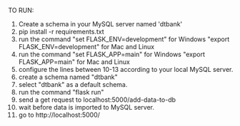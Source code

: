 TO RUN:
1) Create a schema in your MySQL server named 'dtbank'
2) pip install -r requirements.txt
3) run the command "set FLASK_ENV=development" for Windows "export FLASK_ENV=development" for Mac and Linux
4) run the command "set FLASK_APP=main" for Windows "export FLASK_APP=main" for Mac and Linux
5) configure the lines between 10-13 according to your local MySQL server.
6) create a schema named "dtbank"
7) select "dtbank" as a default schema.
8) run the command "flask run"
9) send a get request to localhost:5000/add-data-to-db
10) wait before data is imported to MySQL server.
11) go to http://localhost:5000/